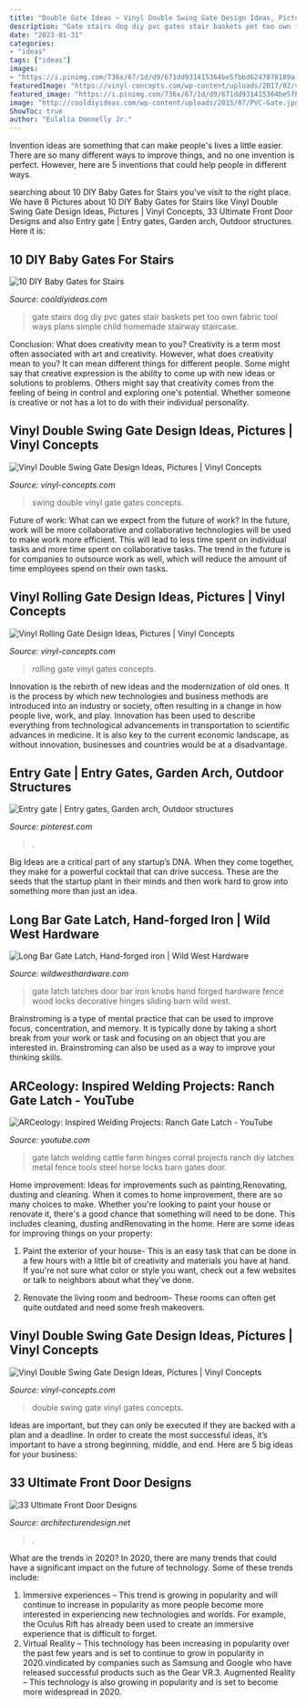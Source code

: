 ```yaml
---
title: "Double Gate Ideas ~ Vinyl Double Swing Gate Design Ideas, Pictures"
description: "Gate stairs dog diy pvc gates stair baskets pet too own fabric tool ways plans simple child homemade stairway staircase"
date: "2023-01-31"
categories:
- "ideas"
tags: ["ideas"]
images:
- "https://i.pinimg.com/736x/67/1d/d9/671dd931415364be5fbbd6247078189a--entry-gates.jpg"
featuredImage: "https://vinyl-concepts.com/wp-content/uploads/2017/02/vinyl-double-swing-gate-15.jpg"
featured_image: "https://i.pinimg.com/736x/67/1d/d9/671dd931415364be5fbbd6247078189a--entry-gates.jpg"
image: "http://cooldiyideas.com/wp-content/uploads/2015/07/PVC-Gate.jpg"
ShowToc: true
author: "Eulalia Donnelly Jr."
---
```



Invention ideas are something that can make people's lives a little easier. There are so many different ways to improve things, and no one invention is perfect. However, here are 5 inventions that could help people in different ways.

	

		
searching about 10 DIY Baby Gates for Stairs you've visit to the right place. We have 8 Pictures about 10 DIY Baby Gates for Stairs like Vinyl Double Swing Gate Design Ideas, Pictures | Vinyl Concepts, 33 Ultimate Front Door Designs and also Entry gate | Entry gates, Garden arch, Outdoor structures. Here it is:
		
    
## 10 DIY Baby Gates For Stairs

<img loading=lazy src="http://cooldiyideas.com/wp-content/uploads/2015/07/PVC-Gate.jpg" onerror="this.onerror=null;this.src='https://tse3.mm.bing.net/th?id=OIP.-CrEilh2nzQNUwXyfSvwMQHaJ4&amp;pid=15.1';" alt="10 DIY Baby Gates for Stairs">

_Source: cooldiyideas.com_

>gate stairs dog diy pvc gates stair baskets pet too own fabric tool ways plans simple child homemade stairway staircase. 

	

Conclusion: What does creativity mean to you?
Creativity is a term most often associated with art and creativity. However, what does creativity mean to you? It can mean different things for different people. Some might say that creative expression is the ability to come up with new ideas or solutions to problems. Others might say that creativity comes from the feeling of being in control and exploring one's potential. Whether someone is creative or not has a lot to do with their individual personality.

    
## Vinyl Double Swing Gate Design Ideas, Pictures | Vinyl Concepts

<img loading=lazy src="https://vinyl-concepts.com/wp-content/uploads/2017/02/vinyl-double-swing-gate-15.jpg" onerror="this.onerror=null;this.src='https://tse4.mm.bing.net/th?id=OIP.TwhBNs7pnOWLFa6rKUkNRAHaFj&amp;pid=15.1';" alt="Vinyl Double Swing Gate Design Ideas, Pictures | Vinyl Concepts">

_Source: vinyl-concepts.com_

>swing double vinyl gate gates concepts. 

	

Future of work: What can we expect from the future of work?
In the future, work will be more collaborative and collaborative technologies will be used to make work more efficient. This will lead to less time spent on individual tasks and more time spent on collaborative tasks. The trend in the future is for companies to outsource work as well, which will reduce the amount of time employees spend on their own tasks.

    
## Vinyl Rolling Gate Design Ideas, Pictures | Vinyl Concepts

<img loading=lazy src="http://vinyl-concepts.com/wp-content/uploads/2016/06/vinyl-rolling-gate-11.jpg" onerror="this.onerror=null;this.src='https://tse3.mm.bing.net/th?id=OIP.tf5JXdsuo5VQy_zCNnbj_AHaFj&amp;pid=15.1';" alt="Vinyl Rolling Gate Design Ideas, Pictures | Vinyl Concepts">

_Source: vinyl-concepts.com_

>rolling gate vinyl gates concepts. 

	

Innovation is the rebirth of new ideas and the modernization of old ones. It is the process by which new technologies and business methods are introduced into an industry or society, often resulting in a change in how people live, work, and play. Innovation has been used to describe everything from technological advancements in transportation to scientific advances in medicine. It is also key to the current economic landscape, as without innovation, businesses and countries would be at a disadvantage.

    
## Entry Gate | Entry Gates, Garden Arch, Outdoor Structures

<img loading=lazy src="https://i.pinimg.com/736x/67/1d/d9/671dd931415364be5fbbd6247078189a--entry-gates.jpg" onerror="this.onerror=null;this.src='https://tse1.mm.bing.net/th?id=OIP.2RKMYmjQANfL_MurWIqAzAHaLG&amp;pid=15.1';" alt="Entry gate | Entry gates, Garden arch, Outdoor structures">

_Source: pinterest.com_

>. 

	

Big Ideas are a critical part of any startup’s DNA. When they come together, they make for a powerful cocktail that can drive success. These are the seeds that the startup plant in their minds and then work hard to grow into something more than just an idea. 

    
## Long Bar Gate Latch, Hand-forged Iron | Wild West Hardware

<img loading=lazy src="http://cdn.shopify.com/s/files/1/1074/6458/products/long_bar_gate_latch_grande.jpg?v=1533776155" onerror="this.onerror=null;this.src='https://tse2.mm.bing.net/th?id=OIP.zlN1hhr6aWLspwCc-xiaZQHaFj&amp;pid=15.1';" alt="Long Bar Gate Latch, Hand-forged iron | Wild West Hardware">

_Source: wildwesthardware.com_

>gate latch latches door bar iron knobs hand forged hardware fence wood locks decorative hinges sliding barn wild west. 

	

Brainstroming is a type of mental practice that can be used to improve focus, concentration, and memory. It is typically done by taking a short break from your work or task and focusing on an object that you are interested in. Brainstroming can also be used as a way to improve your thinking skills.

    
## ARCeology: Inspired Welding Projects: Ranch Gate Latch - YouTube

<img loading=lazy src="http://i1.ytimg.com/vi/NnNXj-3wmKw/hqdefault.jpg" onerror="this.onerror=null;this.src='https://tse4.mm.bing.net/th?id=OIP.HW1CIVC7hudvlK5btl7c4QHaFj&amp;pid=15.1';" alt="ARCeology: Inspired Welding Projects: Ranch Gate Latch - YouTube">

_Source: youtube.com_

>gate latch welding cattle farm hinges corral projects ranch diy latches metal fence tools steel horse locks barn gates door. 

	

Home improvement: Ideas for improvements such as painting,Renovating, dusting and cleaning.
When it comes to home improvement, there are so many choices to make. Whether you're looking to paint your house or renovate it, there's a good chance that something will need to be done. This includes cleaning, dusting andRenovating in the home. Here are some ideas for improving things on your property: 
1. Paint the exterior of your house- This is an easy task that can be done in a few hours with a little bit of creativity and materials you have at hand. If you're not sure what color or style you want, check out a few websites or talk to neighbors about what they've done. 

2. Renovate the living room and bedroom- These rooms can often get quite outdated and need some fresh makeovers.

    
## Vinyl Double Swing Gate Design Ideas, Pictures | Vinyl Concepts

<img loading=lazy src="https://vinyl-concepts.com/wp-content/uploads/2016/05/vinyl-double-swing-gate-05.jpg" onerror="this.onerror=null;this.src='https://tse4.mm.bing.net/th?id=OIP.tcRp6vQx7ncSSUKiGaC-kwHaFj&amp;pid=15.1';" alt="Vinyl Double Swing Gate Design Ideas, Pictures | Vinyl Concepts">

_Source: vinyl-concepts.com_

>double swing gate vinyl gates concepts. 

	

Ideas are important, but they can only be executed if they are backed with a plan and a deadline. In order to create the most successful ideas, it’s important to have a strong beginning, middle, and end. Here are 5 big ideas for your business: 

    
## 33 Ultimate Front Door Designs

<img loading=lazy src="https://cdn.architecturendesign.net/wp-content/uploads/2016/01/AD-Ulitmate-Fron-Door-Designs-03.jpg" onerror="this.onerror=null;this.src='https://tse3.mm.bing.net/th?id=OIP.qFGDbcdNlgesu1wIFga4xQHaJ7&amp;pid=15.1';" alt="33 Ultimate Front Door Designs">

_Source: architecturendesign.net_

>. 

	

What are the trends in 2020?
In 2020, there are many trends that could have a significant impact on the future of technology. Some of these trends include:
1. Immersive experiences – This trend is growing in popularity and will continue to increase in popularity as more people become more interested in experiencing new technologies and worlds. For example, the Oculus Rift has already been used to create an immersive experience that is difficult to forget.
2. Virtual Reality – This technology has been increasing in popularity over the past few years and is set to continue to grow in popularity in 2020.vindicated by companies such as Samsung and Google who have released successful products such as the Gear VR.3. Augmented Reality – This technology is also growing in popularity and is set to become more widespread in 2020.

